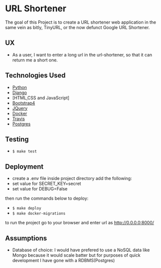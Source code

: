 # URL Shortener

The goal of this Project is to create a URL shortener web application in the same 
vein as bitly, TinyURL, or the now defunct Google URL Shortener. 
 
## UX

- As a user, I want to enter a long url in the url-shortener, so that it can return me a short one.

## Technologies Used
- [Python](#)
- [Django](#)
- [HTML,CSS and JavaScript]
- [Bootstrap4](#)
- [JQuery](#)
- [Docker](#)
- [Travis](#)
- [Postgres](#)
   
## Testing
- `$ make test`

## Deployment
- create a .env file inside project directory add the following:
- set value for SECRET_KEY=secret 
- set value for DEBUG=False

then run the commands below to deploy: 

- `$ make deploy`
- `$ make docker-migrations`

to run the project go to your browser and enter url as  http://0.0.0.0:8000/

## Assumptions
- Database of choice: I would have prefered to use a NoSQL data like Mongo because it would scale batter but for purposes of quick development I have gone with a RDBMS(Postgres)